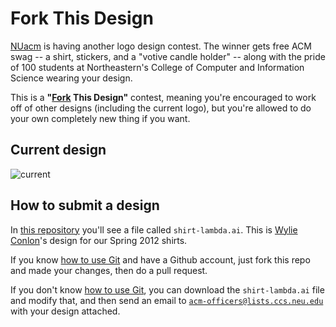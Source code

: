 Fork This Design
================

[NUacm][acm] is having another logo design contest. The winner gets free
ACM swag -- a shirt, stickers, and a "votive candle holder" -- along
with the pride of 100 students at Northeastern's College of Computer
and Information Science wearing your design.

This is a **"[Fork][fork] This Design"** contest, meaning you're encouraged to
work off of other designs (including the current logo), but you're
allowed to do your own completely new thing if you want.

## Current design

![current][]

## How to submit a design

In [this repository][repo] you'll see a file called `shirt-lambda.ai`.
This is [Wylie Conlon][wylie]'s design for our Spring 2012 shirts.

If you know [how to use Git][trygit] and have a Github account, just
fork this repo and made your changes, then do a pull request.

If you don't know [how to use Git][trygit], you can download the
`shirt-lambda.ai` file and modify that, and then send an email to
[`acm-officers@lists.ccs.neu.edu`][officers] with your design
attached.


[acm]: http://acm.ccs.neu.edu/ "Northeastern University Association for Computing Machinery"
[fork]: https://help.github.com/articles/fork-a-repo
[current]: https://github.com/nuacm/nuacm-logo-2012/raw/master/shirt-lambda.png
[repo]: https://github.com/ali/nuacm-logo-2012 "ali/nuacm-logo-2012"
[wylie]: http://wylie.su/ "Wylie Conlon"
[trygit]: http://try.github.com/ "Learn Git in 15 minutes"
[officers]: mailto:acm-officers@lists.ccs.neu.edu "Email acm-officers"
